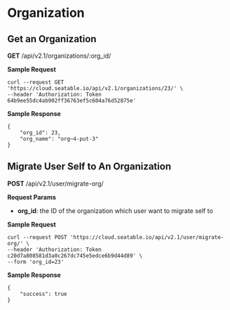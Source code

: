 # Organization

## Get an Organization

**GET** /api/v2.1/organizations/:org_id/

**Sample Request**

```
curl --request GET 'https://cloud.seatable.io/api/v2.1/organizations/23/' \
--header 'Authorization: Token 64b9ee55dc4ab902ff36763ef5c604a76d52875e'

```

**Sample Response**

```
{
    "org_id": 23,
    "org_name": "org~4-put-3"
}

```

## Migrate User Self to An Organization

**POST** /api/v2.1/user/migrate-org/

**Request Params**

* **org_id**: the ID of the organization which user want to migrate self to

**Sample Request**

```
curl --request POST 'https://cloud.seatable.io/api/v2.1/user/migrate-org/' \
--header 'Authorization: Token c20d7a808581d3a0c267dc745e5edce6b9d44d89' \
--form 'org_id=23'

```

**Sample Response**

```
{
    "success": true
}

```


